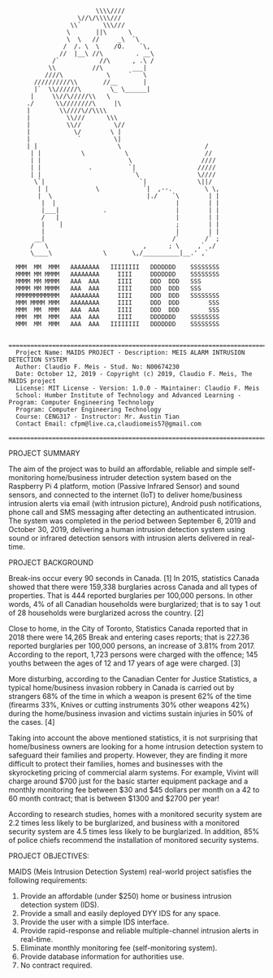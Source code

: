                             \\\\//// 
                       \//\/\\\\/// 
                     \\`      \\\///
                    \       ||\      \ 
                    \  \   //     _\  `\ 
                   /  /. \  \    /O.    `\,
                  //  |__\ //\         . __\ 
                /`           //\      , .\ / 
               \\          //\        ___|
              ////\            \     `   \ 
           //////////\\       //__       |
           |`  \\//////\        \_ \______|
          |     \\//\/////\\   \ 
         ./      \\////////\     |\ 
         |        \\////\//\\\\ 
         |          \\///      \\\ 
         |          \\//         \// 
         |            \/        \ |
         |             `         \|
         | |                      \                       / 
          | |           \           \                     // 
          | |                        \                   //// 
          | |             .          `|                 ///// 
          | |                         `\                \//// 
           \`|                          `|              \||/ 
            | |             \            `|  ,--.         \ \,
            |  \                          |./    `\        | |
             |  |                                 |        | |
             |___|            .                   |        | |
             /   |                                |        | |
             |    |                               ;        | |
             |                                    |        | |
           __|                                   /`       /` ;
          /   \                          ,      ; \     ,` ,/ 
          \____\              \       \,/__________|__.' ,`
 
      MMM  MM  MMM   AAAAAAAA   IIIIIIII   DDDDDDD    SSSSSSSS
      MMMM MM MMMM   AAAAAAAA     IIII     DDDDDDD    SSSSSSSS
      MMMM MM MMMM   AAA  AAA     IIII     DDD  DDD   SSS     
      MMMM MM MMMM   AAA  AAA     IIII     DDD  DDD   SSS     
      MMMMMMMMMMMM   AAAAAAAA     IIII     DDD  DDD   SSSSSSSS
      MMM MMMM MMM   AAAAAAAA     IIII     DDD  DDD        SSS
      MMM  MM  MMM   AAA  AAA     IIII     DDD  DDD        SSS
      MMM  MM  MMM   AAA  AAA     IIII     DDDDDDD    SSSSSSSS
      MMM  MM  MMM   AAA  AAA   IIIIIIII   DDDDDDD    SSSSSSSS
 
      ================================================================================
      Project Name: MAIDS PROJECT - Description: MEIS ALARM INTRUSION DETECTION SYSTEM
      Author: Claudio F. Meis - Stud. No: N00674230
      Date: October 12, 2019 - Copyright (c) 2019, Claudio F. Meis, The MAIDS project
      License: MIT License - Version: 1.0.0 - Maintainer: Claudio F. Meis
      School: Humber Institute of Technology and Advanced Learning - Program: Computer Engineering Technology
      Program: Computer Engineering Technology
      Course: CENG317 - Instructor: Mr. Austin Tian
      Contact Email: cfpm@live.ca,claudiomeis57@gmail.com
      ================================================================================     

PROJECT SUMMARY

The aim of the project was to build an affordable, reliable and simple self-monitoring home/business intruder detection system based on the Raspberry Pi 4 platform, motion (Passive Infrared Sensor) and sound sensors, and connected to the internet (IoT) to deliver home/business intrusion alerts via email (with intrusion picture), Android push notifications, phone call and SMS messaging after detecting an authenticated intrusion. The system was completed in the period between September 6, 2019 and October 30, 2019, delivering a human intrusion detection system using sound or infrared detection sensors with intrusion alerts delivered in real-time. 

PROJECT BACKGROUND

Break-ins occur every 90 seconds in Canada. [1] In 2015, statistics Canada showed that there were 159,338 burglaries across Canada and all types of properties. That is 444 reported burglaries per 100,000 persons. In other words, 4% of all Canadian households were burglarized; that is to say 1 out of 28 households were burglarized across the country. [2]

Close to home, in the City of Toronto, Statistics Canada reported that in 2018 there were 14,265 Break and entering cases reports; that is 227.36 reported burglaries per 100,000 persons, an increase of 3.81% from 2017. According to the report, 1,723 persons were charged with the offence; 145 youths between the ages of 12 and 17 years of age were charged. [3]

More disturbing, according to the Canadian Center for Justice Statistics, a typical home/business invasion robbery in Canada is carried out by strangers 68% of the time in which a weapon is present 62% of the time (firearms 33%, Knives or cutting instruments 30% other weapons 42%) during the home/business invasion and victims sustain injuries in 50% of the cases. [4]

Taking into account the above mentioned statistics, it is not surprising that home/business owners are looking for a home intrusion detection system to safeguard their families and property. However, they are finding it more difficult to protect their families, homes and businesses with the skyrocketing pricing of commercial alarm systems. For example, Vivint will charge around $700 just for the basic starter equipment package and a monthly monitoring fee between $30 and $45 dollars per month on a 42 to 60 month contract; that is between $1300 and $2700 per year!

According to research studies, homes with a monitored security system are 2.2 times less likely to be burglarized, and business with a monitored security system are 4.5 times less likely to be burglarized. In addition, 85% of police chiefs recommend the installation of monitored security systems.

PROJECT OBJECTIVES:

MAIDS (Meis Intrusion Detection System) real-world project satisfies the following requirements:
1.	Provide an affordable (under $250) home or business intrusion detection system (IDS).
2.	Provide a small and easily deployed DYY IDS for any space.
3.	Provide the user with a simple IDS interface.
4.	Provide rapid-response and reliable multiple-channel intrusion alerts in real-time.
5.	Eliminate monthly monitoring fee (self-monitoring system).
6.	Provide database information for authorities use.
7.	No contract required.

